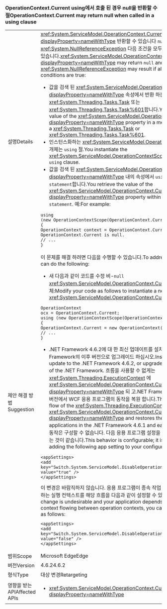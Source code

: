 ### <a name="operationcontextcurrent-may-return-null-when-called-in-a-using-clause"></a><span data-ttu-id="07db2-101">OperationContext.Current using에서 호출 된 경우 null을 반환할 수 절</span><span class="sxs-lookup"><span data-stu-id="07db2-101">OperationContext.Current may return null when called in a using clause</span></span>

|   |   |
|---|---|
|<span data-ttu-id="07db2-102">설명</span><span class="sxs-lookup"><span data-stu-id="07db2-102">Details</span></span>|<span data-ttu-id="07db2-103"><xref:System.ServiceModel.OperationContext.Current?displayProperty=nameWithType> 반환할 수 있습니다 <code>null</code> 및 <xref:System.NullReferenceException> 다음 조건을 모두 만족 하면 발생할 수 있습니다.</span><span class="sxs-lookup"><span data-stu-id="07db2-103"><xref:System.ServiceModel.OperationContext.Current?displayProperty=nameWithType> may return <code>null</code> and a <xref:System.NullReferenceException> may result if all of the following conditions are true:</span></span><ul><li><span data-ttu-id="07db2-104">값을 검색 된 <xref:System.ServiceModel.OperationContext.Current?displayProperty=nameWithType> 속성에서 반환 하는 메서드는 <xref:System.Threading.Tasks.Task> 또는 <xref:System.Threading.Tasks.Task%601>합니다.</span><span class="sxs-lookup"><span data-stu-id="07db2-104">You retrieve the value of the <xref:System.ServiceModel.OperationContext.Current?displayProperty=nameWithType> property in a method that returns a <xref:System.Threading.Tasks.Task> or <xref:System.Threading.Tasks.Task%601>.</span></span></li><li><span data-ttu-id="07db2-105">인스턴스화하는 <xref:System.ServiceModel.OperationContextScope> 개체는 <code>using</code> 절.</span><span class="sxs-lookup"><span data-stu-id="07db2-105">You instantiate the <xref:System.ServiceModel.OperationContextScope> object in a <code>using</code> clause.</span></span></li><li><span data-ttu-id="07db2-106">값을 검색 된 <xref:System.ServiceModel.OperationContext.Current?displayProperty=nameWithType> 내의 속성에서 <code>using statement</code>합니다.</span><span class="sxs-lookup"><span data-stu-id="07db2-106">You retrieve the value of the <xref:System.ServiceModel.OperationContext.Current?displayProperty=nameWithType> property within the <code>using statement</code>.</span></span> <span data-ttu-id="07db2-107">예:</span><span class="sxs-lookup"><span data-stu-id="07db2-107">For example:</span></span></li></ul><pre><code class="language-csharp">using (new OperationContextScope(OperationContext.Current))&#13;&#10;{&#13;&#10;OperationContext context = OperationContext.Current;      // OperationContext.Current is null.&#13;&#10;// ...&#13;&#10;}&#13;&#10;</code></pre>|
|<span data-ttu-id="07db2-108">제안 해결 방법</span><span class="sxs-lookup"><span data-stu-id="07db2-108">Suggestion</span></span>|<span data-ttu-id="07db2-109">이 문제를 해결 하려면 다음을 수행할 수 있습니다.</span><span class="sxs-lookup"><span data-stu-id="07db2-109">To address this issue, you can do the following:</span></span><ul><li><span data-ttu-id="07db2-110">새 다음과 같이 코드를 수정 비-<code>null</code> <xref:System.ServiceModel.OperationContext.Current%2A> 개체:</span><span class="sxs-lookup"><span data-stu-id="07db2-110">Modify your code as follows to instantiate a new non-<code>null</code> <xref:System.ServiceModel.OperationContext.Current%2A> object:</span></span></li></ul><pre><code class="language-csharp">OperationContext ocx = OperationContext.Current;&#13;&#10;using (new OperationContextScope(OperationContext.Current))&#13;&#10;{&#13;&#10;OperationContext.Current = new OperationContext(ocx.Channel);&#13;&#10;// ...&#13;&#10;}&#13;&#10;</code></pre><ul><li><span data-ttu-id="07db2-111">.NET Framework 4.6.2에 대 한 최신 업데이트를 설치 하거나.NET Framework의 이후 버전으로 업그레이드 하십시오.</span><span class="sxs-lookup"><span data-stu-id="07db2-111">Install the latest update to the .NET Framework 4.6.2, or upgrade to a later version of the .NET Framework.</span></span> <span data-ttu-id="07db2-112">흐름을 사용할 수 없게는 <xref:System.Threading.ExecutionContext> 에 <xref:System.ServiceModel.OperationContext.Current?displayProperty=nameWithType> 되 고.NET Framework 4.6.1 및 이전 버전에서 WCF 응용 프로그램의 동작을 복원 합니다.</span><span class="sxs-lookup"><span data-stu-id="07db2-112">This disables the flow of the <xref:System.Threading.ExecutionContext> in <xref:System.ServiceModel.OperationContext.Current?displayProperty=nameWithType> and restores the behavior of WCF applications in the .NET Framework 4.6.1 and earlier versions.</span></span> <span data-ttu-id="07db2-113">이 동작은 구성할 수 없습니다. 다음 응용 프로그램 설정을 구성 파일에 추가 하는 것이 같습니다.</span><span class="sxs-lookup"><span data-stu-id="07db2-113">This behavior is configurable; it is equivalent to adding the following app setting to your configuration file:</span></span></li></ul><pre><code class="language-xml">&lt;appSettings&gt;&#13;&#10;&lt;add key=&quot;Switch.System.ServiceModel.DisableOperationContextAsyncFlow&quot; value=&quot;true&quot; /&gt;&#13;&#10;&lt;/appSettings&gt;&#13;&#10;</code></pre><span data-ttu-id="07db2-114">이 변경은 바람직하지 않습니다. 응용 프로그램이 종속 작업 컨텍스트 간에 이동 하는 실행 컨텍스트를 해당 흐름을 다음과 같이 설정할 수 있습니다.</span><span class="sxs-lookup"><span data-stu-id="07db2-114">If this change is undesirable and your application depends on execution context flowing between operation contexts, you can enable its flow as follows:</span></span><pre><code class="language-xml">&lt;appSettings&gt;&#13;&#10;&lt;add key=&quot;Switch.System.ServiceModel.DisableOperationContextAsyncFlow&quot; value=&quot;false&quot; /&gt;&#13;&#10;&lt;/appSettings&gt;&#13;&#10;</code></pre>|
|<span data-ttu-id="07db2-115">범위</span><span class="sxs-lookup"><span data-stu-id="07db2-115">Scope</span></span>|<span data-ttu-id="07db2-116">Microsoft Edge</span><span class="sxs-lookup"><span data-stu-id="07db2-116">Edge</span></span>|
|<span data-ttu-id="07db2-117">버전</span><span class="sxs-lookup"><span data-stu-id="07db2-117">Version</span></span>|<span data-ttu-id="07db2-118">4.6.2</span><span class="sxs-lookup"><span data-stu-id="07db2-118">4.6.2</span></span>|
|<span data-ttu-id="07db2-119">형식</span><span class="sxs-lookup"><span data-stu-id="07db2-119">Type</span></span>|<span data-ttu-id="07db2-120">대상 변경</span><span class="sxs-lookup"><span data-stu-id="07db2-120">Retargeting</span></span>|
|<span data-ttu-id="07db2-121">영향을 받는 API</span><span class="sxs-lookup"><span data-stu-id="07db2-121">Affected APIs</span></span>|<ul><li><xref:System.ServiceModel.OperationContext.Current?displayProperty=nameWithType></li></ul>|


